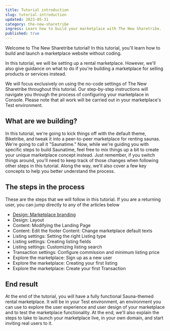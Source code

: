 ```yaml
---
title: Tutorial introduction
slug: tutorial-introduction
updated: 2023-05-31
category: the-new-sharetribe
ingress: Learn how to build your marketplace with The New Sharetribe.
published: true
---
```


Welcome to The New Sharetribe tutorial! In this tutorial, you'll learn
how to build and launch a marketplace website without coding.

In this tutorial, we will be setting up a rental marketplace. However,
we'll also give guidance on what to do if you're building a marketplace
for selling products or services instead.

We will focus exclusively on using the no-code settings of The New
Sharetribe throughout this tutorial. Our step-by-step instructions will
navigate you through the process of configuring your marketplace in
Console. Please note that all work will be carried out in your
marketplace's Test environment.

## What are we building?

In this tutorial, we're going to kick things off with the default theme,
Biketribe, and tweak it into a peer-to-peer marketplace for renting
saunas. We're going to call it "Saunatime." Now, while we're guiding you
with specific steps to build Saunatime, feel free to mix things up a bit
to create your unique marketplace concept instead. Just remember, if you
switch things around, you'll need to keep track of those changes when
following other steps in this tutorial. Along the way, we'll also cover
a few key concepts to help you better understand the process.

## The steps in the process

These are the steps that we will follow in this tutorial. If you are a
returning user, you can jump directly to any of the articles below

- [Design: Marketplace branding](../basic-configuration-marketplace-layout)
- Design: Layout
- Content: Modifying the Landing Page
- Content: Edit the footer Content: Change marketplace default texts
- Listing settings: Setting the right Listing type
- Listing settings: Creating listing fields
- Listing settings: Customizing listing search
- Transaction settings: Configure commission and minimum listing price
- Explore the marketplace: Sign up as a new user
- Explore the marketplace: Creating your first listing
- Explore the marketplace: Create your first Transaction

## End result

At the end of the tutorial, you will have a fully functional
Sauna-themed rental marketplace. It will be in your Test environment, an
environment you can use to explore the user experience and user design
of your marketplace and to test the marketplace functionality. At the
end, we'll also explain the steps to take to launch your marketplace
live, in your own domain, and start inviting real users to it.
